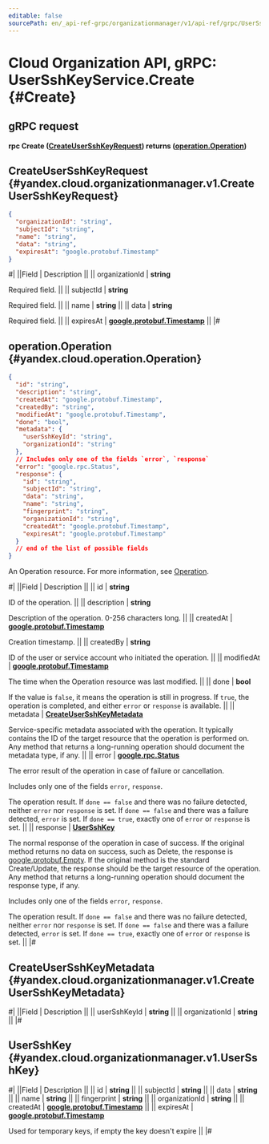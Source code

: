 ```yaml
---
editable: false
sourcePath: en/_api-ref-grpc/organizationmanager/v1/api-ref/grpc/UserSshKey/create.md
---
```


# Cloud Organization API, gRPC: UserSshKeyService.Create {#Create}

## gRPC request

**rpc Create ([CreateUserSshKeyRequest](#yandex.cloud.organizationmanager.v1.CreateUserSshKeyRequest)) returns ([operation.Operation](#yandex.cloud.operation.Operation))**

## CreateUserSshKeyRequest {#yandex.cloud.organizationmanager.v1.CreateUserSshKeyRequest}

```json
{
  "organizationId": "string",
  "subjectId": "string",
  "name": "string",
  "data": "string",
  "expiresAt": "google.protobuf.Timestamp"
}
```

#|
||Field | Description ||
|| organizationId | **string**

Required field.  ||
|| subjectId | **string**

Required field.  ||
|| name | **string** ||
|| data | **string**

Required field.  ||
|| expiresAt | **[google.protobuf.Timestamp](https://developers.google.com/protocol-buffers/docs/reference/google.protobuf#timestamp)** ||
|#

## operation.Operation {#yandex.cloud.operation.Operation}

```json
{
  "id": "string",
  "description": "string",
  "createdAt": "google.protobuf.Timestamp",
  "createdBy": "string",
  "modifiedAt": "google.protobuf.Timestamp",
  "done": "bool",
  "metadata": {
    "userSshKeyId": "string",
    "organizationId": "string"
  },
  // Includes only one of the fields `error`, `response`
  "error": "google.rpc.Status",
  "response": {
    "id": "string",
    "subjectId": "string",
    "data": "string",
    "name": "string",
    "fingerprint": "string",
    "organizationId": "string",
    "createdAt": "google.protobuf.Timestamp",
    "expiresAt": "google.protobuf.Timestamp"
  }
  // end of the list of possible fields
}
```

An Operation resource. For more information, see [Operation](/docs/api-design-guide/concepts/operation).

#|
||Field | Description ||
|| id | **string**

ID of the operation. ||
|| description | **string**

Description of the operation. 0-256 characters long. ||
|| createdAt | **[google.protobuf.Timestamp](https://developers.google.com/protocol-buffers/docs/reference/google.protobuf#timestamp)**

Creation timestamp. ||
|| createdBy | **string**

ID of the user or service account who initiated the operation. ||
|| modifiedAt | **[google.protobuf.Timestamp](https://developers.google.com/protocol-buffers/docs/reference/google.protobuf#timestamp)**

The time when the Operation resource was last modified. ||
|| done | **bool**

If the value is `false`, it means the operation is still in progress.
If `true`, the operation is completed, and either `error` or `response` is available. ||
|| metadata | **[CreateUserSshKeyMetadata](#yandex.cloud.organizationmanager.v1.CreateUserSshKeyMetadata)**

Service-specific metadata associated with the operation.
It typically contains the ID of the target resource that the operation is performed on.
Any method that returns a long-running operation should document the metadata type, if any. ||
|| error | **[google.rpc.Status](https://cloud.google.com/tasks/docs/reference/rpc/google.rpc#status)**

The error result of the operation in case of failure or cancellation.

Includes only one of the fields `error`, `response`.

The operation result.
If `done == false` and there was no failure detected, neither `error` nor `response` is set.
If `done == false` and there was a failure detected, `error` is set.
If `done == true`, exactly one of `error` or `response` is set. ||
|| response | **[UserSshKey](#yandex.cloud.organizationmanager.v1.UserSshKey)**

The normal response of the operation in case of success.
If the original method returns no data on success, such as Delete,
the response is [google.protobuf.Empty](https://developers.google.com/protocol-buffers/docs/reference/google.protobuf#google.protobuf.Empty).
If the original method is the standard Create/Update,
the response should be the target resource of the operation.
Any method that returns a long-running operation should document the response type, if any.

Includes only one of the fields `error`, `response`.

The operation result.
If `done == false` and there was no failure detected, neither `error` nor `response` is set.
If `done == false` and there was a failure detected, `error` is set.
If `done == true`, exactly one of `error` or `response` is set. ||
|#

## CreateUserSshKeyMetadata {#yandex.cloud.organizationmanager.v1.CreateUserSshKeyMetadata}

#|
||Field | Description ||
|| userSshKeyId | **string** ||
|| organizationId | **string** ||
|#

## UserSshKey {#yandex.cloud.organizationmanager.v1.UserSshKey}

#|
||Field | Description ||
|| id | **string** ||
|| subjectId | **string** ||
|| data | **string** ||
|| name | **string** ||
|| fingerprint | **string** ||
|| organizationId | **string** ||
|| createdAt | **[google.protobuf.Timestamp](https://developers.google.com/protocol-buffers/docs/reference/google.protobuf#timestamp)** ||
|| expiresAt | **[google.protobuf.Timestamp](https://developers.google.com/protocol-buffers/docs/reference/google.protobuf#timestamp)**

Used for temporary keys, if empty the key doesn't expire ||
|#